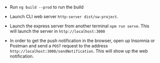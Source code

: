 
- Run `ng build --prod` to run the build

- Launch CLI web server  `http-server dist/sw-project`.

- Launch the express server from another terminal `npm run serve`. This will launch the server in `http://localhost:3000`

- In order to get the push notification in the browser, open up Insomnia or Postman and send a `POST` request to the address `http://localhost:3000/sendNotification`. This will show up the web notification.

